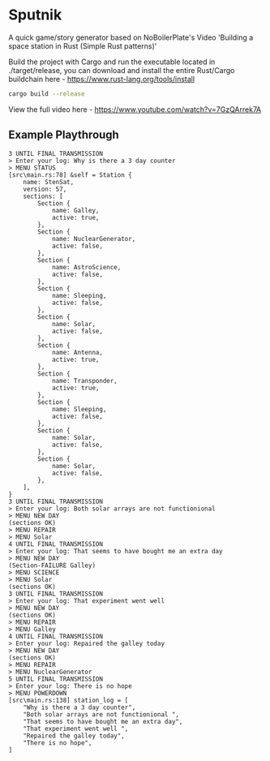 # Sputnik
A quick game/story generator based on NoBoilerPlate's Video 'Building a space station in Rust (Simple Rust patterns)'

Build the project with Cargo and run the executable located in ./target/release, you can download and install the entire Rust/Cargo buildchain here - https://www.rust-lang.org/tools/install



```bash
cargo build --release
```
View the full video here - https://www.youtube.com/watch?v=7GzQArrek7A

## Example Playthrough

```
3 UNTIL FINAL TRANSMISSION
> Enter your log: Why is there a 3 day counter
> MENU STATUS
[src\main.rs:78] &self = Station {
    name: StenSat,
    version: 57,
    sections: [
        Section {
            name: Galley,
            active: true,
        },
        Section {
            name: NuclearGenerator,
            active: false,
        },
        Section {
            name: AstroScience,
            active: false,
        },
        Section {
            name: Sleeping,
            active: false,
        },
        Section {
            name: Solar,
            active: false,
        },
        Section {
            name: Antenna,
            active: true,
        },
        Section {
            name: Transponder,
            active: true,
        },
        Section {
            name: Sleeping,
            active: false,
        },
        Section {
            name: Solar,
            active: false,
        },
        Section {
            name: Solar,
            active: false,
        },
    ],
}
3 UNTIL FINAL TRANSMISSION
> Enter your log: Both solar arrays are not functionional
> MENU NEW DAY
(sections OK)
> MENU REPAIR
> MENU Solar
4 UNTIL FINAL TRANSMISSION
> Enter your log: That seems to have bought me an extra day
> MENU NEW DAY
(Section-FAILURE Galley)
> MENU SCIENCE
> MENU Solar
(sections OK)
3 UNTIL FINAL TRANSMISSION
> Enter your log: That experiment went well
> MENU NEW DAY
(sections OK)
> MENU REPAIR
> MENU Galley
4 UNTIL FINAL TRANSMISSION
> Enter your log: Repaired the galley today
> MENU NEW DAY
(sections OK)
> MENU REPAIR
> MENU NuclearGenerator
5 UNTIL FINAL TRANSMISSION
> Enter your log: There is no hope
> MENU POWERDOWN
[src\main.rs:138] station_log = [
    "Why is there a 3 day counter",
    "Both solar arrays are not functionional ",
    "That seems to have bought me an extra day",
    "That experiment went well ",
    "Repaired the galley today",
    "There is no hope",
]
```


